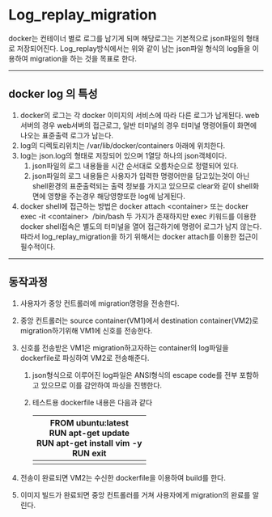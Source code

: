# Log_replay_migration

docker는 컨테이너 별로 로그를 남기게 되며 해당로그는 기본적으로 json파일의 형태로 저장되어진다.
Log_replay방식에서는 위와 같이 남는 json파일 형식의 log들을 이용하여 migration을 하는 것을 목표로 한다.

------

## docker log 의 특성

1. docker의 로그는 각 docker 이미지의 서비스에 따라 다른 로그가 남게된다. web서버의 경우 web서버의 접근로그, 일반 터미널의 경우 터미널 명령어들이 화면에 나오는 표쥰출력 로그가 남는다.
2. log의 디렉토리위치는 /var/lib/docker/containers 아래에 위치한다.
3. log는 json.log의 형태로 저장되어 있으며 1열당 하나의 json객체이다.
   1. json파일의 로그 내용들을 시간 순서대로 오름차순으로 정렬되어 있다.
   2. json파일의 로그 내용들은 사용자가 입력한 명령어만을 담고있는것이 아닌 shell환경의 표준출력되는 출력 정보를 가지고 있으므로 clear와 같이 shell화면에 영향을 주는경우 해당영향또한 log에 남게된다.
4. docker shell에 접근하는 방법은 docker attach &lt;container&gt; 또는 docker exec -it &lt;container&gt;  /bin/bash 두 가지가 존재하지만 exec 키워드를 이용한 docker shell접속은 별도의 터미널을 열어 접근하기에 명령어 로그가 남지 않는다. 따라서 log_replay_migration을 하기 위해서는 docker attach를 이용한 접근이 필수적이다.

------

## 동작과정

1. 사용자가 중앙 컨트롤러에 migration명령을 전송한다.

2. 중앙 컨트롤러는 source container(VM1)에서 destination container(VM2)로 migration하기위해 VM1에 신호를 전송한다.

3. 신호를 전송받은 VM1은 migration하고자하는 container의 log파일을 dockerfile로 파싱하여 VM2로 전송해준다.

   1. json형식으로 이루어진 log파일은 ANSI형식의 escape code를 전부 포함하고 있으므로 이를 감안하여 파싱을 진행한다.

   2. 테스트용 dockerfile 내용은 다음과 같다

      | FROM ubuntu:latest<br/>RUN apt-get update<br/>RUN apt-get install vim -y<br/>RUN exit |
      | ------------------------------------------------------------ |
      |                                                              |

4. 전송이 완료되면 VM2는 수신한 dockerfile을 이용하여 build를 한다.

5. 이미지 빌드가 완료되면 중앙 컨트롤러를 거쳐 사용자에게 migration의 완료를 알린다.

